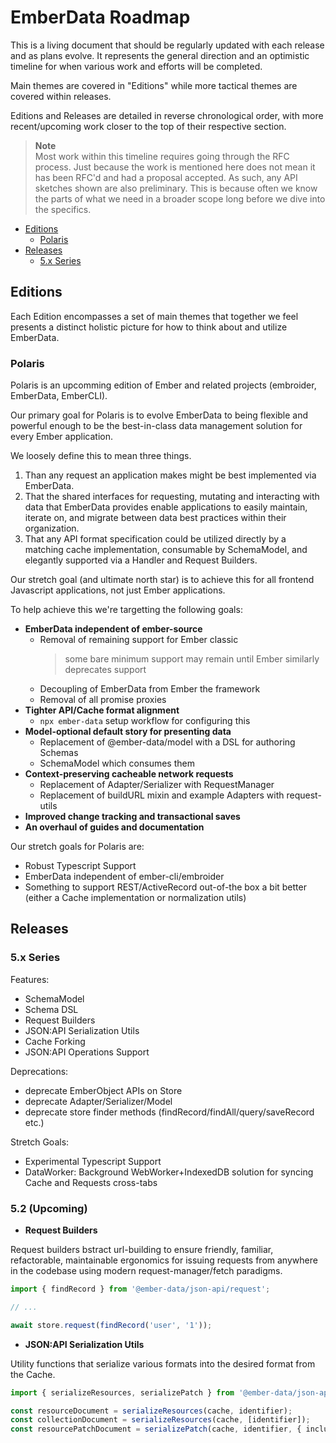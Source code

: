 # EmberData Roadmap

This is a living document that should be regularly updated with each 
release and as plans evolve.
It represents the general direction and an optimistic timeline for 
when various work and efforts will be completed.

Main themes are covered in "Editions" while more tactical themes are 
covered within releases.

Editions and Releases are detailed in reverse chronological order, 
with more recent/upcoming work closer to the top of their respective 
section.

> **Note** <br>
> Most work within this timeline requires going through the RFC process.
> Just because the work is mentioned here does not mean it has been 
> RFC'd and had a proposal accepted. As such, any API sketches shown 
> are also preliminary. This is because often we know the parts of
> what we need in a broader scope long before we dive into the 
> specifics.

- [Editions](#editions)
  - [Polaris](#polaris)
- [Releases](#releases)
  - [5.x Series](#5x-series)

## Editions

Each Edition encompasses a set of main themes that together we feel presents a distinct holistic
picture for how to think about and utilize EmberData.

### Polaris

Polaris is an upcomming edition of Ember and related projects (embroider, EmberData, EmberCLI).

Our primary goal for Polaris is to evolve EmberData to being flexible and powerful enough to be the best-in-class data management solution for every Ember application.

We loosely define this to mean three things.

1) Than any request an application makes might be best implemented via EmberData.
2) That the shared interfaces for requesting, mutating and interacting with data that EmberData provides
    enable applications to easily maintain, iterate on, and migrate between data best practices within
    their organization.
3) That any API format specification could be utilized directly by a matching cache implementation,
    consumable by SchemaModel, and elegantly supported via a Handler and Request Builders.

Our stretch goal (and ultimate north star) is to achieve this for all frontend Javascript applications, not just Ember applications.

To help achieve this we're targetting the following goals:

- **EmberData independent of ember-source**
  - Removal of remaining support for Ember classic 
    > some bare minimum support may remain until Ember similarly deprecates support
  - Decoupling of EmberData from Ember the framework
  - Removal of all promise proxies
- **Tighter API/Cache format alignment**
  - `npx ember-data` setup workflow for configuring this
- **Model-optional default story for presenting data**
  - Replacement of @ember-data/model with a DSL for authoring Schemas
  - SchemaModel which consumes them
- **Context-preserving cacheable network requests**
  - Replacement of Adapter/Serializer with RequestManager
  - Replacement of buildURL mixin and example Adapters with request-utils
- **Improved change tracking and transactional saves**
- **An overhaul of guides and documentation**


Our stretch goals for Polaris are:

- Robust Typescript Support
- EmberData independent of ember-cli/embroider
- Something to support REST/ActiveRecord out-of-the box a bit better (either a Cache implementation or normalization utils)

## Releases

### 5.x Series

Features:

- SchemaModel
- Schema DSL
- Request Builders
- JSON:API Serialization Utils
- Cache Forking
- JSON:API Operations Support

Deprecations:

- deprecate EmberObject APIs on Store
- deprecate Adapter/Serializer/Model
- deprecate store finder methods (findRecord/findAll/query/saveRecord etc.)

Stretch Goals:

- Experimental Typescript Support
- DataWorker: Background WebWorker+IndexedDB solution for syncing Cache and Requests cross-tabs 

### 5.2 (Upcoming)

- **Request Builders**

Request builders bstract url-building to ensure friendly, familiar, refactorable, maintainable ergonomics
for issuing requests from anywhere in the codebase using modern request-manager/fetch paradigms.

```ts
import { findRecord } from '@ember-data/json-api/request';

// ...

await store.request(findRecord('user', '1'));
```

- **JSON:API Serialization Utils**

Utility functions that serialize various formats into the desired format from the Cache.

```ts
import { serializeResources, serializePatch } from '@ember-data/json-api/request';

const resourceDocument = serializeResources(cache, identifier);
const collectionDocument = serializeResources(cache, [identifier]);
const resourcePatchDocument = serializePatch(cache, identifier, { include: [] });
```
